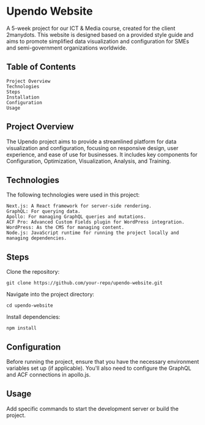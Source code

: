 # Upendo Website

A 5-week project for our ICT & Media course, created for the client 2manydots. This website is designed based on a provided style guide and aims to promote simplified data visualization and configuration for SMEs and semi-government organizations worldwide.

## Table of Contents

    Project Overview
    Technologies
    Steps
    Installation
    Configuration
    Usage

## Project Overview

The Upendo project aims to provide a streamlined platform for data visualization and configuration, focusing on responsive design, user experience, and ease of use for businesses. It includes key components for Configuration, Optimization, Visualization, Analysis, and Training.

## Technologies

The following technologies were used in this project:

    Next.js: A React framework for server-side rendering.
    GraphQL: For querying data.
    Apollo: For managing GraphQL queries and mutations.
    ACF Pro: Advanced Custom Fields plugin for WordPress integration.
    WordPress: As the CMS for managing content.
    Node.js: JavaScript runtime for running the project locally and managing dependencies.

## Steps

Clone the repository:

    git clone https://github.com/your-repo/upendo-website.git

Navigate into the project directory:

    cd upendo-website

Install dependencies:

    npm install

## Configuration

Before running the project, ensure that you have the necessary environment variables set up (if applicable). You'll also need to configure the GraphQL and ACF connections in apollo.js.

## Usage

Add specific commands to start the development server or build the project.
